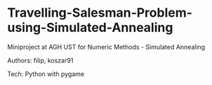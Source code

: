 # Travelling-Salesman-Problem-using-Simulated-Annealing
Miniproject at AGH UST for Numeric Methods - Simulated Annealing

Authors: filip, koszar91

Tech: Python with pygame
